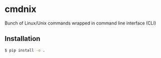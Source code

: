 # cmdnix
Bunch of Linux/Unix commands wrapped in command line interface (CLI)

## Installation
```bash
$ pip install -e .
```
